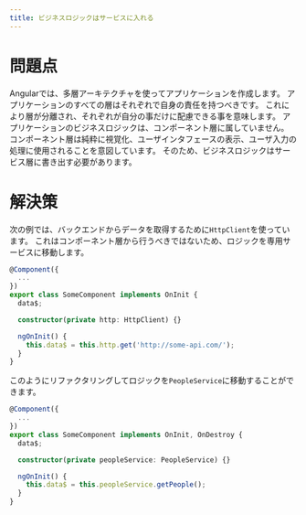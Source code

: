 ```yaml
---
title: ビジネスロジックはサービスに入れる
---
```


# 問題点

Angularでは、多層アーキテクチャを使ってアプリケーションを作成します。
アプリケーションのすべての層はそれぞれで自身の責任を持つべきです。
これにより層が分離され、それぞれが自分の事だけに配慮できる事を意味します。
アプリケーションのビジネスロジックは、コンポーネント層に属していません。
コンポーネント層は純粋に視覚化、ユーザインタフェースの表示、ユーザ入力の処理に使用されることを意図しています。
そのため、ビジネスロジックはサービス層に書き出す必要があります。

# 解決策

次の例では、バックエンドからデータを取得するために`HttpClient`を使っています。
これはコンポーネント層から行うべきではないため、ロジックを専用サービスに移動します。

```ts
@Component({
  ...
})
export class SomeComponent implements OnInit {
  data$;

  constructor(private http: HttpClient) {}

  ngOnInit() {
    this.data$ = this.http.get('http://some-api.com/');
  }
}
```

このようにリファクタリングしてロジックを`PeopleService`に移動することができます。

```ts
@Component({
  ...
})
export class SomeComponent implements OnInit, OnDestroy {
  data$;

  constructor(private peopleService: PeopleService) {}

  ngOnInit() {
    this.data$ = this.peopleService.getPeople();
  }
}
```
